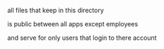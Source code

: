 all files that keep in this directory

is public between all apps except employees

and serve for only users that login to there account
